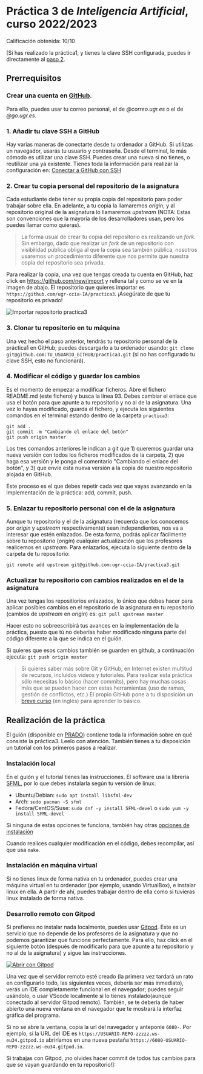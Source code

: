 # Práctica 3 de *Inteligencia Artificial*, curso 2022/2023

Calificación obtenida: 10/10

[Si has realizado la práctica1, y tienes la clave SSH configurada, puedes ir directamente al [paso 2](#2.-crear-tu-copia-personal-del-repositorio-de-la-asignatura).



## Prerrequisitos

### Crear una cuenta en [GitHub](https://github.com/). 
Para ello, puedes usar tu correo personal, el de *@correo.ugr.es* o el de *@go.ugr.es*.


### 1. Añadir tu clave SSH a GitHub
Hay varias maneras de conectarte desde tu ordenador a GitHub. Si utilizas un navegador, usarás tu usuario y contraseña. Desde el terminal, lo más cómodo es utilizar una clave SSH. Puedes crear una nueva si no tienes, o reutilizar una ya existente. Tienes toda la información para realizar la configuración en: 
[Conectar a GitHub con SSH](https://docs.github.com/es/authentication/connecting-to-github-with-ssh)


### 2. Crear tu copia personal del repositorio de la asignatura
Cada estudiante debe tener su propia copia del repositorio para poder trabajar sobre ella. En adelante, a tu copia la llamaremos *origin*, y al repositorio original de la asignatura lo llamaremos *upstream* (NOTA: Estas son convenciones que la mayoría de los desarrolladores usan, pero los puedes llamar como quieras). 

> La forma usual de crear tu copia del repositorio es realizando un *fork*. Sin embargo, dado que realizar un *fork* de un repositorio con visibilidad pública obliga al que la copia sea también pública, nosotros usaremos un procedimiento diferente que nos permite que nuestra copia del repositorio sea privada.

Para realizar la copia, una vez que tengas creada tu cuenta en GitHub, haz click en <https://github.com/new/import> y rellena tal y como se ve en la imagen de abajo. El repositorio que quieres importar es `https://github.com/ugr-ccia-IA/practica3`. ¡Asegúrate de que tu repositorio es privado!

![Importar repositorio practica3](doc/img/import_new_repo.png)


### 3. Clonar tu repositorio en tu máquina
Una vez hecho el paso anterior, tendrás tu repositorio personal de la práctica1 en GitHub; puedes descargarlo a tu ordenador usando:
`git clone git@github.com:TU_USUARIO_GITHUB/practica3.git` (si no has configurado tu clave SSH, esto no funcionará).


### 4. Modificar el código y guardar los cambios
Es el momento de empezar a modificar ficheros. Abre el fichero README.md (este fichero) y busca la línea 93. Debes cambiar el enlace que usa el botón para que apunte a tu repositorio y no al de la asignatura.
Una vez lo hayas modificado, guarda el fichero, y ejecuta los siguientes comandos en el terminal estando dentro de la carpeta `practica3`:

```
git add . 
git commit -m "Cambiando el enlace del botón"
git push origin master 
```

Los tres comandos anteriores le indican a git que 1) queremos guardar una nueva versión con todos los ficheros modificados de la carpeta, 2) que haga esa versión y le ponga el comentario "Cambiando el enlace del botón", y 3) que envíe esta nueva versión a la copia de nuestro repositorio alojada en GitHub.

Este proceso es el que debes repetir cada vez que vayas avanzando en la implementación de la práctica: add, commit, push.



### 5. Enlazar tu repositorio personal con el de la asignatura
Aunque tu repositorio y el de la asignatura (recuerda que los conocemos por *origin* y *upstream* respectivamente) sean independientes, nos va a interesar que estén enlazados. De esta forma, podrás aplicar fácilmente sobre tu repositorio (*origin*) cualquier actualización que los profesores realicemos en *upstream*. Para enlazarlos, ejecuta lo siguiente dentro de la carpeta de tu repositorio:

`git remote add upstream git@github.com:ugr-ccia-IA/practica3.git`


### Actualizar tu repositorio con cambios realizados en el de la asignatura
Una vez tengas los repositiorios enlazados, lo único que debes hacer para aplicar posibles cambios en el repositorio de la asignatura en tu repositorio (cambios de *upstream* en *origin*) es: `git pull upstream master`

Hacer esto no sobreescribirá tus avances en la implementación de la práctica, puesto que tú no deberías haber modificado ninguna parte del código diferente a la que se indica en el guión.

Si quieres que esos cambios también se guarden en github, a continuación ejecuta: `git push origin master`


> Si quieres saber más sobre Git y GitHub, en Internet existen multitud de recursos, incluidos videos y tutoriales. Para realizar esta práctica sólo necesitas lo básico (hacer commits), pero hay muchas cosas más que se pueden hacer con estas herramientas (uso de ramas, gestión de conflictos, etc.) 
El propio GitHub pone a tu disposición un [breve curso](https://classroom.github.com/a/W33pQ3pa) (en inglés) para aprender lo básico.


## Realización de la práctica
El guión (disponible en [PRADO](https://pradogrado2122.ugr.es/)) contiene toda la información sobre en qué consiste la práctica3. Leelo con atención.
También tienes a tu disposición un tutorial con los primeros pasos a realizar.


### Instalación local

En el guión y el tutorial tienes las instrucciones. 
El software usa la librería [SFML](https://www.sfml-dev.org/index.php), por lo que debes instalarla según tu versión de linux:
- Ubuntu/Debian: `sudo apt install libsfml-dev`
- Arch: `sudo pacman -S sfml`
- Fedora/CentOS/Suse: `sudo dnf -y install SFML-devel` o `sudo yum -y install SFML-devel`

Si ninguna de estas opciones te funciona, también hay otras [opciones de instalación](https://www.sfml-dev.org/tutorials/2.5/start-linux.php)

Cuando realices cualquier modificación en el código, debes recompilar, así que usa `make`.


### Instalación en máquina virtual
Si no tienes linux de forma nativa en tu ordenador, puedes crear una máquina virtual en tu ordenador (por ejemplo, usando VirtualBox), e instalar linux en ella. A partir de ahí, puedes trabajar dentro de ella como si tuvieras linux instalado de forma nativa.


### Desarrollo remoto con Gitpod
Si prefieres no instalar nada localmente, puedes usar [Gitpod](https://gitpod.io). Este es un servicio que no depende de los profesores de la asignatura y que no podemos garantizar que funcione perfectamente. Para ello, haz click en el siguiente botón (después de modificarlo para que apunte a tu repositorio y no al de la asignatura) y sigue las instrucciones.

<!-- IMPORTANTE: Debes cambiar en el siguiente enlace TUSUARIO por tu nombre de usuario en github!  -->
[![Abrir con Gitpod](https://gitpod.io/button/open-in-gitpod.svg)](https://gitpod.io/#https://github.com/TUSUARIO/practica3)

Una vez que el servidor remoto esté creado (la primera vez tardará un rato en configurarlo todo, las siguientes veces, debería ser más inmediato), verás un IDE completamente funcional en el navegador; puedes seguir usándolo, o usar VScode localmente si lo tienes instalado(aunque conectado al servidor Gitpod remoto). También, se te debería de haber abierto una nueva ventana en el navegador que te mostrará la interfaz gráfica del programa.

Si no se abre la ventana, copia la url del navegador y anteponle `6080-`. 
Por ejemplo, si la URL del IDE es `https://USUARIO-REPO-zzzzz.ws-eu34.gitpod.io` abriríamos en una nueva pestaña `https://6080-USUARIO-REPO-zzzzz.ws-eu34.gitpod.io`.


Si trabajas con Gitpod, ¡no olvides hacer commit de todos tus cambios para que se vayan guardando en tu repositorio!]:
